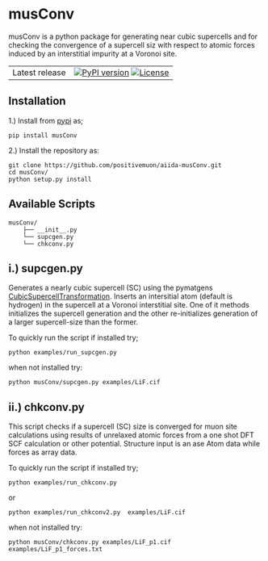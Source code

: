 # musConv

musConv is a python package for generating near cubic supercells and for checking the convergence of a supercell siz with respect to atomic forces induced by an interstitial impurity at a Voronoi site.

|     | |
|-----|----------------------------------------------------------------------------|
|Latest release| [![PyPI version](https://badge.fury.io/py/musConv.svg)](https://badge.fury.io/py/musConv) [![License](https://img.shields.io/github/license/positivemuon/musConv.svg)](https://pypi.org/project/musConv/) |

## Installation
1.) Install from [pypi](https://pypi.org/project/musConv/0.0.1/) as;

```pip install musConv```


2.) Install the repository as:

```
git clone https://github.com/positivemuon/aiida-musConv.git
cd musConv/
python setup.py install
```



## Available Scripts
```
musConv/
    ├── __init__.py
    └── supcgen.py
    └── chkconv.py
```

## i.) supcgen.py 

Generates a nearly cubic supercell (SC) using the pymatgens [CubicSupercellTransformation](https://pymatgen.org/pymatgen.transformations.advanced_transformations.html). Inserts an intersitial atom (default is hydrogen) in the supercell 
at a Voronoi interstitial site. One of it methods initializes the  supercell generation and the other re-initializes generation of a 
larger supercell-size than the former.

To quickly run the script if installed try; 

 ```python examples/run_supcgen.py```

when not installed try:

```python musConv/supcgen.py examples/LiF.cif```


## ii.) chkconv.py 

This script checks if a supercell (SC) size is converged for muon site calculations
using results of unrelaxed atomic forces from a one shot DFT SCF calculation 
or other potential. Structure input is an ase Atom data while forces as array data.

To quickly run the script if installed try;

```python examples/run_chkconv.py```

or

```python examples/run_chkconv2.py  examples/LiF.cif```

when not installed try:

```python musConv/chkconv.py examples/LiF_p1.cif examples/LiF_p1_forces.txt```

